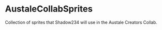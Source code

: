 # AustaleCollabSprites
Collection of sprites that Shadow234 will use in the Austale Creators Collab.
